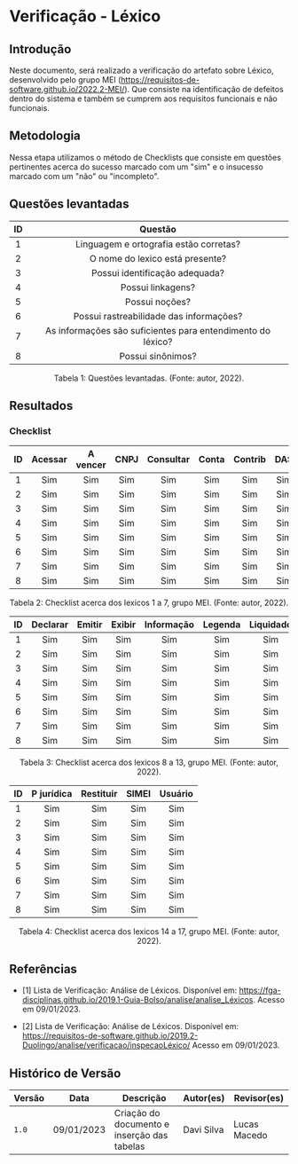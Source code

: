 # Verificação - Léxico

## Introdução

Neste documento, será realizado a verificação do artefato sobre Léxico, desenvolvido pelo grupo MEI (<https://requisitos-de-software.github.io/2022.2-MEI/>). Que consiste na identificação de defeitos dentro do sistema e também se cumprem aos requisitos funcionais e não funcionais.

## Metodologia

Nessa etapa utilizamos o método de Checklists que consiste em questões pertinentes acerca do sucesso marcado com um "sim" e o insucesso marcado com um "não" ou "incompleto".

## Questões levantadas

| ID  |                           Questão                           |
| :-: | :---------------------------------------------------------: |
|  1  |           Linguagem e ortografia estão corretas?            |
|  2  |               O nome do lexico está presente?               |
|  3  |               Possui identificação adequada?                |
|  4  |                      Possui linkagens?                      |
|  5  |                       Possui noções?                        |
|  6  |           Possui rastreabilidade das informações?           |
|  7  | As informações são suficientes para entendimento do léxico? |
|  8  |                      Possui sinônimos?                      |
<p style="text-align: center">
Tabela 1: Questões levantadas. (Fonte: autor, 2022).
</p>

## Resultados

### Checklist

| ID  | Acessar | A vencer | CNPJ | Consultar | Conta | Contrib | DAS |
| :-: | :-----: | :------: | :--: | :-------: | :---: | :-----: | :-: |
|  1  |   Sim    |    Sim    |  Sim  |    Sim     |  Sim   |   Sim    | Sim  |
|  2  |   Sim    |    Sim    |  Sim  |    Sim     |  Sim   |   Sim    | Sim  |
|  3  |   Sim    |    Sim    |  Sim  |    Sim     |  Sim   |   Sim    | Sim  |
|  4  |   Sim    |    Sim    |  Sim  |    Sim     |  Sim   |   Sim    | Sim  |
|  5  |   Sim    |    Sim    |  Sim  |    Sim     |  Sim   |   Sim    | Sim  |
|  6  |   Sim    |    Sim    |  Sim  |    Sim     |  Sim   |   Sim    | Sim  |
|  7  |   Sim    |    Sim    |  Sim  |    Sim     |  Sim   |   Sim    | Sim  |
|  8  |   Sim    |    Sim    |  Sim  |    Sim     |  Sim   |   Sim    | Sim  |

<div style="text-align: center">
<p>
Tabela 2: Checklist acerca dos lexicos 1 a 7, grupo MEI. (Fonte: autor, 2022).
</p>
</div>

| ID  | Declarar | Emitir | Exibir | Informação | Legenda | Liquidado |
| :-: | :------: | :----: | :----: | :--------: | :-----: | :-------: |
|  1  |    Sim    |   Sim   |   Sim   |     Sim     |   Sim    |    Sim     |
|  2  |    Sim    |   Sim   |   Sim   |     Sim     |   Sim    |    Sim     |
|  3  |    Sim    |   Sim   |   Sim   |     Sim     |   Sim    |    Sim     |
|  4  |    Sim    |   Sim   |   Sim   |     Sim     |   Sim    |    Sim     |
|  5  |    Sim    |   Sim   |   Sim   |     Sim     |   Sim    |    Sim     |
|  6  |    Sim    |   Sim   |   Sim   |     Sim     |   Sim    |    Sim     |
|  7  |    Sim    |   Sim   |   Sim   |     Sim     |   Sim    |    Sim     |
|  8  |    Sim    |   Sim   |   Sim   |     Sim     |   Sim    |    Sim     |

<div style="text-align: center">
<p>
Tabela 3: Checklist acerca dos lexicos 8 a 13, grupo MEI. (Fonte: autor, 2022).
</p>
</div>

| ID  | P jurídica | Restituir | SIMEI | Usuário |
| :-: | :--------: | :-------: | :---: | :-----: |
|  1  |     Sim     |    Sim     |  Sim   |   Sim    |
|  2  |     Sim     |    Sim     |  Sim   |   Sim    |
|  3  |     Sim     |    Sim     |  Sim   |   Sim    |
|  4  |     Sim     |    Sim     |  Sim   |   Sim    |
|  5  |     Sim     |    Sim     |  Sim   |   Sim    |
|  6  |     Sim     |    Sim     |  Sim   |   Sim    |
|  7  |     Sim     |    Sim     |  Sim   |   Sim    |
|  8  |     Sim     |    Sim     |  Sim   |   Sim    |

<div style="text-align: center">
<p>
Tabela 4: Checklist acerca dos lexicos 14 a 17, grupo MEI. (Fonte: autor, 2022).
</p>
</div>

## Referências

* [1] Lista de Verificação: Análise de Léxicos. Disponível em: <https://fga-disciplinas.github.io/2019.1-Guia-Bolso/analise/analise_Léxicos>. Acesso em 09/01/2023.

* [2] Lista de Verificação: Análise de Léxicos. Disponível em: <https://requisitos-de-software.github.io/2019.2-Duolingo/analise/verificacao/inspecaoLéxico/> Acesso em 09/01/2023.

## Histórico de Versão

| Versão | Data          | Descrição                          | Autor(es)     |  Revisor(es)  |
| ------ | ------------- | ---------------------------------- | ------------- | ------------- |
| `1.0`  | 09/01/2023 | Criação do documento e inserção das tabelas | Davi Silva | Lucas Macedo |
